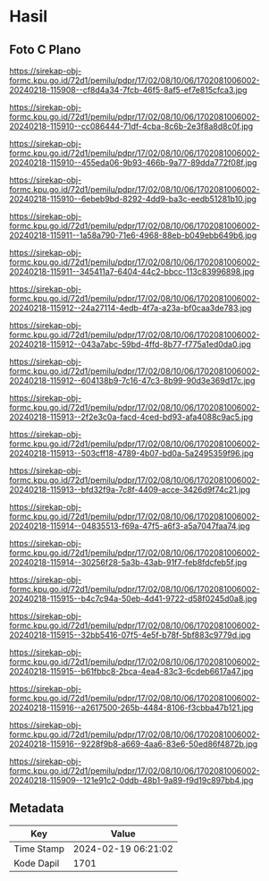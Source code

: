 # Hasil

## Foto C Plano

https://sirekap-obj-formc.kpu.go.id/72d1/pemilu/pdpr/17/02/08/10/06/1702081006002-20240218-115908--cf8d4a34-7fcb-46f5-8af5-ef7e815cfca3.jpg

https://sirekap-obj-formc.kpu.go.id/72d1/pemilu/pdpr/17/02/08/10/06/1702081006002-20240218-115910--cc086444-71df-4cba-8c6b-2e3f8a8d8c0f.jpg

https://sirekap-obj-formc.kpu.go.id/72d1/pemilu/pdpr/17/02/08/10/06/1702081006002-20240218-115910--455eda06-9b93-466b-9a77-89dda772f08f.jpg

https://sirekap-obj-formc.kpu.go.id/72d1/pemilu/pdpr/17/02/08/10/06/1702081006002-20240218-115910--6ebeb9bd-8292-4dd9-ba3c-eedb51281b10.jpg

https://sirekap-obj-formc.kpu.go.id/72d1/pemilu/pdpr/17/02/08/10/06/1702081006002-20240218-115911--1a58a790-71e6-4968-88eb-b049ebb649b6.jpg

https://sirekap-obj-formc.kpu.go.id/72d1/pemilu/pdpr/17/02/08/10/06/1702081006002-20240218-115911--345411a7-6404-44c2-bbcc-113c83996898.jpg

https://sirekap-obj-formc.kpu.go.id/72d1/pemilu/pdpr/17/02/08/10/06/1702081006002-20240218-115912--24a27114-4edb-4f7a-a23a-bf0caa3de783.jpg

https://sirekap-obj-formc.kpu.go.id/72d1/pemilu/pdpr/17/02/08/10/06/1702081006002-20240218-115912--043a7abc-59bd-4ffd-8b77-f775a1ed0da0.jpg

https://sirekap-obj-formc.kpu.go.id/72d1/pemilu/pdpr/17/02/08/10/06/1702081006002-20240218-115912--604138b9-7c16-47c3-8b99-90d3e369d17c.jpg

https://sirekap-obj-formc.kpu.go.id/72d1/pemilu/pdpr/17/02/08/10/06/1702081006002-20240218-115913--2f2e3c0a-facd-4ced-bd93-afa4088c9ac5.jpg

https://sirekap-obj-formc.kpu.go.id/72d1/pemilu/pdpr/17/02/08/10/06/1702081006002-20240218-115913--503cff18-4789-4b07-bd0a-5a2495359f96.jpg

https://sirekap-obj-formc.kpu.go.id/72d1/pemilu/pdpr/17/02/08/10/06/1702081006002-20240218-115913--bfd32f9a-7c8f-4409-acce-3426d9f74c21.jpg

https://sirekap-obj-formc.kpu.go.id/72d1/pemilu/pdpr/17/02/08/10/06/1702081006002-20240218-115914--04835513-f69a-47f5-a6f3-a5a7047faa74.jpg

https://sirekap-obj-formc.kpu.go.id/72d1/pemilu/pdpr/17/02/08/10/06/1702081006002-20240218-115914--30256f28-5a3b-43ab-91f7-feb8fdcfeb5f.jpg

https://sirekap-obj-formc.kpu.go.id/72d1/pemilu/pdpr/17/02/08/10/06/1702081006002-20240218-115915--b4c7c94a-50eb-4d41-9722-d58f0245d0a8.jpg

https://sirekap-obj-formc.kpu.go.id/72d1/pemilu/pdpr/17/02/08/10/06/1702081006002-20240218-115915--32bb5416-07f5-4e5f-b78f-5bf883c9779d.jpg

https://sirekap-obj-formc.kpu.go.id/72d1/pemilu/pdpr/17/02/08/10/06/1702081006002-20240218-115915--b61fbbc8-2bca-4ea4-83c3-6cdeb6617a47.jpg

https://sirekap-obj-formc.kpu.go.id/72d1/pemilu/pdpr/17/02/08/10/06/1702081006002-20240218-115916--a2617500-265b-4484-8106-f3cbba47b121.jpg

https://sirekap-obj-formc.kpu.go.id/72d1/pemilu/pdpr/17/02/08/10/06/1702081006002-20240218-115916--9228f9b8-a669-4aa6-83e6-50ed86f4872b.jpg

https://sirekap-obj-formc.kpu.go.id/72d1/pemilu/pdpr/17/02/08/10/06/1702081006002-20240218-115909--121e91c2-0ddb-48b1-9a89-f9d19c897bb4.jpg


## Metadata

| Key        | Value               |
| ---------- | ------------------- |
| Time Stamp | 2024-02-19 06:21:02 |
| Kode Dapil | 1701                |



